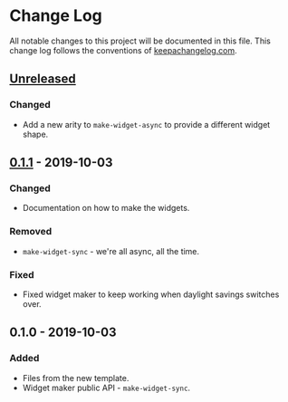 # Change Log
All notable changes to this project will be documented in this file. This change log follows the conventions of [keepachangelog.com](http://keepachangelog.com/).

## [Unreleased]
### Changed
- Add a new arity to `make-widget-async` to provide a different widget shape.

## [0.1.1] - 2019-10-03
### Changed
- Documentation on how to make the widgets.

### Removed
- `make-widget-sync` - we're all async, all the time.

### Fixed
- Fixed widget maker to keep working when daylight savings switches over.

## 0.1.0 - 2019-10-03
### Added
- Files from the new template.
- Widget maker public API - `make-widget-sync`.

[Unreleased]: https://github.com/your-name/lsl/compare/0.1.1...HEAD
[0.1.1]: https://github.com/your-name/lsl/compare/0.1.0...0.1.1
